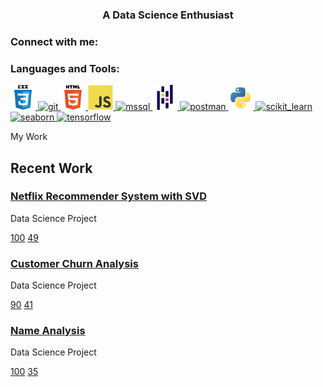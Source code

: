 <h3 align="center">A Data Science Enthusiast</h3>

<h3 align="left">Connect with me:</h3>
<p align="left">
</p>

<h3 align="left">Languages and Tools:</h3>
<p align="left"> <a href="https://www.w3schools.com/css/" target="_blank" rel="noreferrer"> <img src="https://raw.githubusercontent.com/devicons/devicon/master/icons/css3/css3-original-wordmark.svg" alt="css3" width="40" height="40"/> </a> <a href="https://git-scm.com/" target="_blank" rel="noreferrer"> <img src="https://www.vectorlogo.zone/logos/git-scm/git-scm-icon.svg" alt="git" width="40" height="40"/> </a> <a href="https://www.w3.org/html/" target="_blank" rel="noreferrer"> <img src="https://raw.githubusercontent.com/devicons/devicon/master/icons/html5/html5-original-wordmark.svg" alt="html5" width="40" height="40"/> </a> <a href="https://developer.mozilla.org/en-US/docs/Web/JavaScript" target="_blank" rel="noreferrer"> <img src="https://raw.githubusercontent.com/devicons/devicon/master/icons/javascript/javascript-original.svg" alt="javascript" width="40" height="40"/> </a> <a href="https://www.microsoft.com/en-us/sql-server" target="_blank" rel="noreferrer"> <img src="https://www.svgrepo.com/show/303229/microsoft-sql-server-logo.svg" alt="mssql" width="40" height="40"/> </a> <a href="https://pandas.pydata.org/" target="_blank" rel="noreferrer"> <img src="https://raw.githubusercontent.com/devicons/devicon/2ae2a900d2f041da66e950e4d48052658d850630/icons/pandas/pandas-original.svg" alt="pandas" width="40" height="40"/> </a> <a href="https://postman.com" target="_blank" rel="noreferrer"> <img src="https://www.vectorlogo.zone/logos/getpostman/getpostman-icon.svg" alt="postman" width="40" height="40"/> </a> <a href="https://www.python.org" target="_blank" rel="noreferrer"> <img src="https://raw.githubusercontent.com/devicons/devicon/master/icons/python/python-original.svg" alt="python" width="40" height="40"/> </a> <a href="https://scikit-learn.org/" target="_blank" rel="noreferrer"> <img src="https://upload.wikimedia.org/wikipedia/commons/0/05/Scikit_learn_logo_small.svg" alt="scikit_learn" width="40" height="40"/> </a> <a href="https://seaborn.pydata.org/" target="_blank" rel="noreferrer"> <img src="https://seaborn.pydata.org/_images/logo-mark-lightbg.svg" alt="seaborn" width="40" height="40"/> </a> <a href="https://www.tensorflow.org" target="_blank" rel="noreferrer"> <img src="https://www.vectorlogo.zone/logos/tensorflow/tensorflow-icon.svg" alt="tensorflow" width="40" height="40"/> </a> </p>
<section class="colorlib-work" data-section="work">
    <div class="colorlib-narrow-content">
        <div class="row">
            <div class="col-md-6 col-md-offset-3 col-md-pull-3 animate-box" data-animate-effect="fadeInLeft">
                <span class="heading-meta">My Work</span>
                <h2 class="colorlib-heading animate-box">Recent Work</h2>
            </div>
        </div>
        <div class="row">
            <div class="col-md-4 animate-box" data-animate-effect="fadeInLeft">
                <div class="project" style="background-image: url(images/img-1.jpg);">
                    <div class="desc">
                        <div class="con">
                            <h3><a href="https://github.com/RanjanAniket/Aniket-s_portfolio/blob/main/Netflix%20Recommender%20%20System%20with%20SVD%20.ipynb" target="_blank" rel="noreferrer">Netflix Recommender System with SVD</a></h3>
                            <span>Data Science Project</span>
                            <p class="icon">
                                <span><a href="#"><i class="icon-share3"></i></a></span>
                                <span><a href="#"><i class="icon-eye"></i> 100</a></span>
                                <span><a href="#"><i class="icon-heart"></i> 49</a></span>
                            </p>
                        </div>
                    </div>
                </div>
            </div>
            <div class="col-md-4 animate-box" data-animate-effect="fadeInLeft">
                <div class="project" style="background-image: url(images/img-2.jpg);">
                    <div class="desc">
                        <div class="con">
                            <h3><a href="https://github.com/RanjanAniket/Aniket-s_portfolio/blob/main/Customer%20Churn.ipynb" target="_blank" rel="noreferrer">Customer Churn Analysis</a></h3>
                            <span>Data Science Project</span>
                            <p class="icon">
                                <span><a href="#"><i class="icon-share3"></i></a></span>
                                <span><a href="#"><i class="icon-eye"></i> 90</a></span>
                                <span><a href="#"><i class="icon-heart"></i> 41</a></span>
                            </p>
                        </div>
                    </div>
                </div>
            </div>
            <div class="col-md-4 animate-box" data-animate-effect="fadeInLeft">
                <div class="project" style="background-image: url(images/img-3.jpg);">
                    <div class="desc">
                        <div class="con">
                            <h3><a href="https://github.com/RanjanAniket/Aniket-s_portfolio/blob/main/NAME%20ANALYSIS.ipynb" target="_blank" rel="noreferrer">Name Analysis</a></h3>
                            <span>Data Science Project</span>
                            <p class="icon">
                                <span><a href="#"><i class="icon-share3"></i></a></span>
                                <span><a href="#"><i class="icon-eye"></i> 100</a></span>
                                <span><a href="#"><i class="icon-heart"></i> 35</a></span>
                            </p>
                        </div>
                    </div>
                </div>
            </div>
            <!-- Add more projects as needed -->
        </div>
    </div>
</section>
